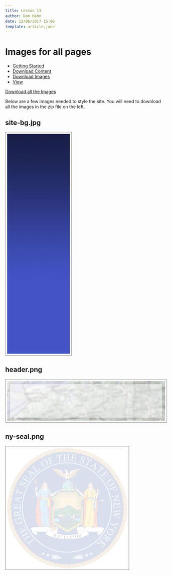 ```yaml
---
title: Lesson 11
author: Dan Hahn
date: 12/06/2017 15:00
template: article.jade
---
```


# Images for all pages

* [Getting Started]()
* [Download Content](content.html)
* [Download Images](images.html)
* [View](view.html)

<a href="images.zip" class="btn">Download all the Images</a>

Below are a few images needed to style the site.  You will need to download all the images in the zip file on the left.

## site-bg.jpg
![](images-final/site-bg.jpg)

## header.png
![](images-final/header.png)


## ny-seal.png
![](images-final/ny-seal.png)

<style>
img {
	border: 1px solid gray;
	padding: 5px;
}
</style>
